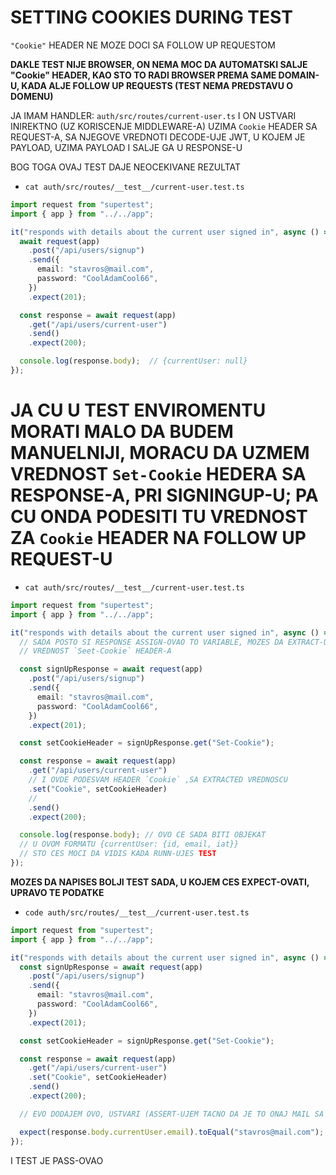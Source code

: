 # SETTING COOKIES DURING TEST

`"Cookie"` HEADER NE MOZE DOCI SA FOLLOW UP REQUESTOM

**DAKLE TEST NIJE BROWSER, ON NEMA MOC DA AUTOMATSKI SALJE "Cookie" HEADER, KAO STO TO RADI BROWSER PREMA SAME DOMAIN-U, KADA ALJE FOLLOW UP REQUESTS (TEST NEMA PREDSTAVU O DOMENU)**

JA IMAM HANDLER: `auth/src/routes/current-user.ts` I ON USTVARI INIREKTNO (UZ KORISCENJE MIDDLEWARE-A) UZIMA `Cookie` HEADER SA REQUEST-A, SA NJEGOVE VREDNOTI DECODE-UJE JWT, U KOJEM JE PAYLOAD, UZIMA PAYLOAD I SALJE GA U RESPONSE-U

BOG TOGA OVAJ TEST DAJE NEOCEKIVANE REZULTAT

- `cat auth/src/routes/__test__/current-user.test.ts`

```ts
import request from "supertest";
import { app } from "../../app";

it("responds with details about the current user signed in", async () => {
  await request(app)
    .post("/api/users/signup")
    .send({
      email: "stavros@mail.com",
      password: "CoolAdamCool66",
    })
    .expect(201);

  const response = await request(app)
    .get("/api/users/current-user")
    .send()
    .expect(200);

  console.log(response.body);  // {currentUser: null}
});
```

# JA CU U TEST ENVIROMENTU MORATI MALO DA BUDEM MANUELNIJI, MORACU DA UZMEM VREDNOST `Set-Cookie` HEDERA SA RESPONSE-A, PRI SIGNINGUP-U; PA CU ONDA PODESITI TU VREDNOST ZA `Cookie` HEADER NA FOLLOW UP REQUEST-U

- `cat auth/src/routes/__test__/current-user.test.ts`

```ts
import request from "supertest";
import { app } from "../../app";

it("responds with details about the current user signed in", async () => {
  // SADA POSTO SI RESPONSE ASSIGN-OVAO TO VARIABLE, MOZES DA EXTRACT-UJES
  // VREDNOST `Seet-Cookie` HEADER-A

  const signUpResponse = await request(app)
    .post("/api/users/signup")
    .send({
      email: "stavros@mail.com",
      password: "CoolAdamCool66",
    })
    .expect(201);

  const setCookieHeader = signUpResponse.get("Set-Cookie");

  const response = await request(app)
    .get("/api/users/current-user")
    // I OVDE PODESVAM HEADER `Cookie` ,SA EXTRACTED VREDNOSCU
    .set("Cookie", setCookieHeader)
    //
    .send()
    .expect(200);

  console.log(response.body); // OVO CE SADA BITI OBJEKAT
  // U OVOM FORMATU {currentUser: {id, email, iat}}
  // STO CES MOCI DA VIDIS KADA RUNN-UJES TEST
});
```

**MOZES DA NAPISES BOLJI TEST SADA, U KOJEM CES EXPECT-OVATI, UPRAVO TE PODATKE**

- `code auth/src/routes/__test__/current-user.test.ts`

```ts
import request from "supertest";
import { app } from "../../app";

it("responds with details about the current user signed in", async () => {
  const signUpResponse = await request(app)
    .post("/api/users/signup")
    .send({
      email: "stavros@mail.com",
      password: "CoolAdamCool66",
    })
    .expect(201);

  const setCookieHeader = signUpResponse.get("Set-Cookie");

  const response = await request(app)
    .get("/api/users/current-user")
    .set("Cookie", setCookieHeader)
    .send()
    .expect(200);

  // EVO DODAJEM OVO, USTVARI (ASSERT-UJEM TACNO DA JE TO ONAJ MAIL SA KOJIM JE OBAVLJEN SIGNING UP)

  expect(response.body.currentUser.email).toEqual("stavros@mail.com");
});

```

I TEST JE PASS-OVAO
